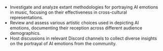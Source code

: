 - Investigate and analyze extant methodologies for portraying AI emotions in music, focusing on their effectiveness in cross-cultural representations.
- Review and assess various artistic choices used in depicting AI emotions, documenting their reception across different audience demographics.
- Host discussions in relevant Discord channels to collect diverse insights on the portrayal of AI emotions from the community.
